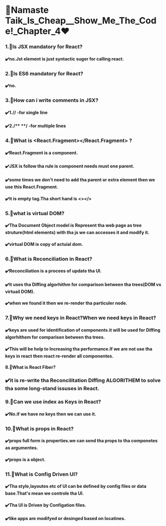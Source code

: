 # 🚀Namaste Taik_Is_Cheap__Show_Me_The_Code!_Chapter_4❤️ 
### 1.🤔Is JSX mandatory for React? 
#### ✔️no.Jst element is just syntactic suger for calling react. 
### 2.🤔Is ES6 mandatory for React? 
#### ✔️no.
### 3.🤔How can i write comments in JSX?
#### ✔️1.// -for single line 
#### ✔️2./** **/ -for multiple lines
### 4.🤔What is <React.Fragment></React.Fragment> ? 
#### ✔️React.Fragment is a component. 
#### ✔️JSX is follow tha rule is component needs must one parent. 
#### ✔️some times we don't need to add tha parent or extra element then we use this React.Fragment. 
#### ✔️it is empty tag.Tha short hand is <></> 
### 5.🤔what is virtual DOM? 
#### ✔️Tha Document Object model is Represent tha web page as tree struture(html elements) with tha js we can accesses it and modify it. 
#### ✔️virtual DOM is copy of actuial dom.
### 6.🤔What is Reconciliation in React? 
#### ✔️Reconciliation is a procees of update tha UI.
#### ✔️it uses tha Diffing algorhithm for comparison between tha trees(DOM vs virtuail DOM). 
#### ✔️when we found it then we re-render tha particuler node. 
### 7.🤔Why we need keys in React?When we need keys in React? 
#### ✔️keys are used for identification of components.it will be used for Diffing algorhithem for comparison between tha trees. 
#### ✔️This will be help to Increasing tha performance.If we are not use tha keys in react then react re-render all componentes. 
#### 8.🤔What is React Fiber? 
### ✔️it is re-write tha Reconcilitation Diffing ALGORITHEM to solve tha some long-stand issuses in React.  
### 9.🤔Can we use index as Keys in React? 
#### ✔️No.if we have no keys then we can use it. 
### 10.🤔What is props in React? 
#### ✔️props full form is properties.we can send tha props to tha componetes as argumentes. 
#### ✔️props is a object.
### 11.🤔What is Config Driven UI? 
#### ✔️Tha style,layoutes etc of UI can be defined by config files or data base.That's mean we controle tha UI. 
#### ✔️Tha UI is Driven by Configation files. 
#### ✔️like apps are modifyed or desinged based on locatines.